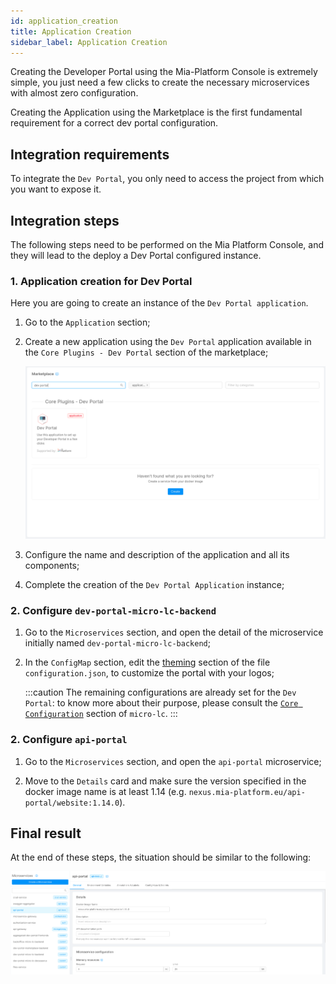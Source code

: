```yaml
---
id: application_creation
title: Application Creation
sidebar_label: Application Creation
---
```


Creating the Developer Portal using the Mia-Platform Console is extremely simple, you just need a few clicks to create the necessary microservices with almost zero configuration.

Creating the Application using the Marketplace is the first fundamental requirement for a correct dev portal configuration.

## Integration requirements

To integrate the `Dev Portal`, you only need to access the project from which you want to expose it.

## Integration steps

The following steps need to be performed on the Mia Platform Console, and they will lead to the deploy a Dev Portal configured instance.

### 1. Application creation for Dev Portal

Here you are going to create an instance of the `Dev Portal application`.

1. Go to the `Application` section;
2. Create a new application using the `Dev Portal` application available in the `Core Plugins - Dev Portal` section of the marketplace;

   ![Dev Portal Application](./img/dev_portal_application.png)

3. Configure the name and description of the application and all its components;
4. Complete the creation of the `Dev Portal Application` instance;

### 2. Configure `dev-portal-micro-lc-backend`

1. Go to the `Microservices` section, and open the detail of the microservice initially named `dev-portal-micro-lc-backend`;
   
2. In the `ConfigMap` section, edit the [theming](https://microlc.io/documentation/docs/micro-lc/core_configuration.md#theming) section of the file `configuration.json`, to customize the portal with your logos;
   
   :::caution
   The remaining configurations are already set for the `Dev Portal`: to know more about their purpose, please consult the [`Core Configuration`](https://microlc.io/documentation/docs/micro-lc/core_configuration.md) section of `micro-lc`. 
   :::

### 2. Configure `api-portal`


1. Go to the `Microservices` section, and open the `api-portal` microservice;
   
2. Move to the `Details` card and make sure the version specified in the docker image name is at least 1.14 (e.g. `nexus.mia-platform.eu/api-portal/website:1.14.0`).


## Final result

At the end of these steps, the situation should be similar to the following:

![Microservices configured](./img/dev_portal_microservices_configured.png)
